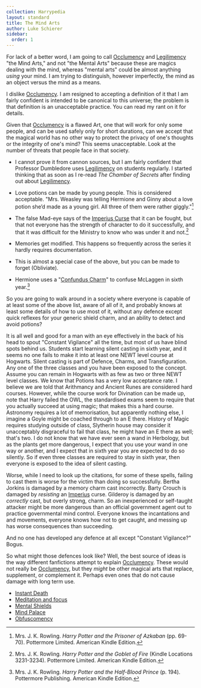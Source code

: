 ```yaml
---
collection: Harrypedia
layout: standard
title: The Mind Arts
author: Luke Schierer
sidebar:
  order: 1
---
```


For lack of a better word, I am going to call [Occlumency][] and [Legilimency][]
"the Mind Arts," and not "the Mental Arts" because these are magics dealing with
the mind, whereas "mental arts" could be almost anything _using_ your mind. I
am trying to distinguish, however imperfectly, the mind as an object versus the
mind as a means.

[Occlumency]: ./Occlumency/
[Legilimens]: /Harrypedia/magic/spells/legilimens/
[Legilimency]: ./Legilimency/

I dislike [Occlumency]. I am resigned to accepting a definition of it that I
am fairly confident is intended to be canonical to this universe; the problem
is that definition is an unacceptable practice. You can read my rant on it for
details.

Given that [Occlumency] is a flawed Art, one that will work for only some
people, and can be used safely only for short durations, can we accept that the
magical world has no other way to protect the privacy of one's thoughts or the
integrity of one's mind? This seems unacceptable. Look at the number of
threats that people face in that society.

- I cannot prove it from cannon sources, but I am fairly confident that
  Professor Dumbledore uses [Legilimency] on students regularly. I started
  thinking that as soon as I re-read _The Chamber of Secrets_ after finding out
  about [Legilimency].

- Love potions can be made by young people. This is considered acceptable.
  "Mrs. Weasley was telling Hermione and Ginny about a love potion she’d made as
  a young girl. All three of them were rather giggly."[^20200716-1]

- The false Mad-eye says of the [Imperius Curse] that it can be fought, but that
  not everyone has the strength of character to do it successfully, and that it
  was difficult for the Ministry to know who was under it and not.[^20200716-3]

- Memories get modified. This happens so frequently across the series it hardly
  requires documentation.

- This is almost a special case of the above, but you can be made to forget
  (Obliviate).

- Hermione uses a "[Confundus Charm]" to confuse McLaggen in sixth
  year.[^20200716-2]

So you are going to walk around in a society where everyone is capable of at
least some of the above list, aware of all of it, and probably knows at least
some details of how to use most of it, without any defence except quick
reflexes for your generic shield charm, and an ability to detect and avoid
potions?

It is all well and good for a man with an eye effectively in the back of his
head to spout "Constant Vigilance" all the time, but most of us have blind
spots behind us. Students start learning silent casting in sixth year, and it
seems no one fails to make it into at least one NEWT level course at Hogwarts.
Silent casting is part of Defence, Charms, and Transfiguration. Any one of the
three classes and you have been exposed to the concept. Assume you can remain
in Hogwarts with as few as two or three NEWT level classes. We know that
Potions has a very low acceptance rate. I believe we are told that Arithmancy
and Ancient Runes are considered hard courses. However, while the course work
for Divination can be made up, note that Harry failed the OWL, the standardised
exams seem to require that you actually succeed at using magic; that makes this
a hard course. Astronomy requires a lot of memorisation, but apparently nothing
else, I imagine a Goyle might be coached through to an E there. History of
Magic requires studying outside of class, Slytherin house may consider it
unacceptably disgraceful to fail that class, he might have an E there as well;
that's two. I do not know that we have ever seen a wand in Herbology, but as
the plants get more dangerous, I expect that you use your wand in one way or
another, and I expect that in sixth year you are expected to do so silently. So
if even three classes are required to stay in sixth year, then everyone is
exposed to the idea of silent casting.

Worse, while I need to look up the citations, for some of these spells, failing
to cast them is worse for the victim than doing so successfully. Bertha Jorkins
is damaged by a memory charm cast incorrectly. Barty Crouch is damaged by
_resisting_ an [Imperius] curse. Gilderoy is damaged by an _correctly_ cast, but
overly strong, charm. So an inexperienced or self-taught attacker might be more
dangerous than an official government agent out to practice governmental mind
control. Everyone knows the incantations and and movements, everyone knows how
not to get caught, and messing up has worse consequences than succeeding.

And no one has developed any defence at all except "Constant Vigilance?" Bogus.

So what might those defences look like? Well, the best source of ideas is the
way different fanfictions attempt to explain [Occlumency]. These would not
really be [Occlumency], but they _might_ be other magical arts that replace,
supplement, or complement it. Perhaps even ones that do not cause damage with
long term use.

- [Instant Death](death_defence)
- [Meditation and focus](meditation_and_focus)
- [Mental Shields](mental_shields)
- [Mind Palace](mind_palace)
- [Obfuscomency]

[Imperius Curse]: /Harrypedia/magic/spells/imperio/
[Imperius]: /Harrypedia/magic/spells/imperio/
[Confundus]: /Harrypedia/magic/spells/confundus/
[Confundus Charm]: /Harrypedia/magic/spells/confundus/
[Obfuscomency]: ./obfuscomency/

[^20200716-1]:
    Mrs. J. K. Rowling. _Harry Potter and the Prisoner of Azkaban_
    (pp. 69-70). Pottermore Limited. American Kindle Edition.

[^20200716-2]:
    Mrs. J. K. Rowling. _Harry Potter and the Half-Blood Prince_
    (p. 194). Pottermore Publishing. American Kindle Edition.

[^20200716-3]:
    Mrs. J. K. Rowling. _Harry Potter and the Goblet of Fire_
    (Kindle Locations 3231-3234). Pottermore Limited. American Kindle Edition.
